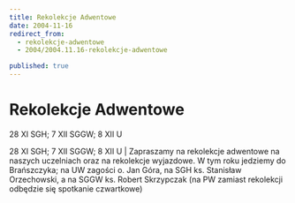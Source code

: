 ```yaml
---
title: Rekolekcje Adwentowe
date: 2004-11-16
redirect_from: 
  - rekolekcje-adwentowe
  - 2004/2004.11.16-rekolekcje-adwentowe

published: true
---
```




# Rekolekcje Adwentowe

<time>28 XI SGH; 7 XII SGGW; 8 XII U</time>

28 XI SGH; 7 XII SGGW; 8 XII U | Zapraszamy na rekolekcje adwentowe na naszych uczelniach oraz na rekolekcje wyjazdowe. W tym roku jedziemy do Brańszczyka; na UW zagości o. Jan Góra, na SGH ks. Stanisław Orzechowski, a na SGGW ks. Robert Skrzypczak (na PW zamiast rekolekcji odbędzie się spotkanie czwartkowe)

<!--CONTENT FROM OLD SERVER (jos before 2013): 28 XI SGH; 7 XII SGGW; 8 XII U | Zapraszamy na rekolekcje adwentowe na naszych uczelniach oraz na rekolekcje wyjazdowe. W tym roku jedziemy do Brańszczyka; na UW zagości o. Jan Góra, na SGH ks. Stanisław Orzechowski, a na SGGW ks. Robert Skrzypczak (na PW zamiast rekolekcji odbędzie się spotkanie czwartkowe)
-->

<!--{{json:{"created_date":"2004-11-16 20:31:47","publish_down":"0000-00-00 00:00:00","id":"181"}}}-->